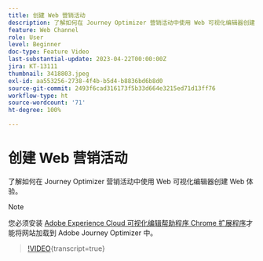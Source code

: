 ```yaml
---
title: 创建 Web 营销活动
description: 了解如何在 Journey Optimizer 营销活动中使用 Web 可视化编辑器创建 Web 体验。
feature: Web Channel
role: User
level: Beginner
doc-type: Feature Video
last-substantial-update: 2023-04-22T00:00:00Z
jira: KT-13111
thumbnail: 3418803.jpeg
exl-id: aa553256-2738-4f4b-b5d4-b8836bd6b8d0
source-git-commit: 2493f6cad316173f5b33d664e3215ed71d13ff76
workflow-type: ht
source-wordcount: '71'
ht-degree: 100%

---
```


# 创建 Web 营销活动

了解如何在 Journey Optimizer 营销活动中使用 Web 可视化编辑器创建 Web 体验。

>[!NOTE]
> 您必须安装 [Adobe Experience Cloud 可视化编辑帮助程序 Chrome 扩展程序](https://chrome.google.com/webstore/detail/adobe-experience-cloud-vi/kgmjjkfjacffaebgpkpcllakjifppnca)才能将网站加载到 Adobe Journey Optimizer 中。

>[!VIDEO](https://video.tv.adobe.com/v/3418803/?quality=12&learn=on){transcript=true}
